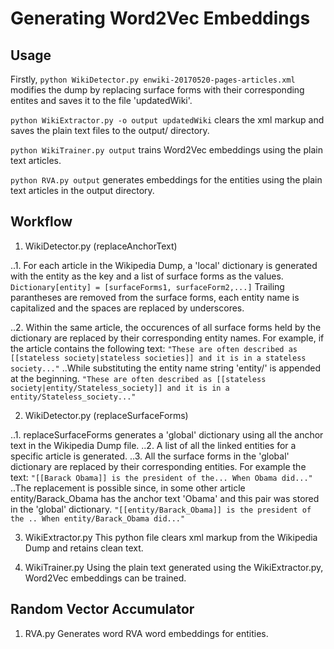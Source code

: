# Generating Word2Vec Embeddings

## Usage
Firstly, `python WikiDetector.py enwiki-20170520-pages-articles.xml` modifies the dump by replacing surface forms with their corresponding entites and saves it to the file 'updatedWiki'.

`python WikiExtractor.py -o output updatedWiki` clears the xml markup and saves the plain text files to the output/ directory.

`python WikiTrainer.py output` trains Word2Vec embeddings using the plain text articles.

`python RVA.py output` generates embeddings for the entities using the plain text articles in the output directory.

## Workflow
1. WikiDetector.py (replaceAnchorText)

..1. For each article in the Wikipedia Dump, a 'local' dictionary is generated with the entity as the key and a list of surface forms as the values. 
`Dictionary[entity] = [surfaceForms1, surfaceForm2,...]`
Trailing parantheses are removed from the surface forms, each entity name is capitalized and the spaces are replaced by underscores.

..2. Within the same article, the occurences of all surface forms held by the dictionary are replaced by their corresponding entity names. For example, if the article contains the following text:
`"These are often described as [[stateless society|stateless societies]] and it is in a stateless society..."`
..While substituting the entity name string 'entity/' is appended at the beginning.
`"These are often described as [[stateless society|entity/Stateless_society]] and it is in a entity/Stateless_society..."`

2. WikiDetector.py (replaceSurfaceForms)

..1. replaceSurfaceForms generates a 'global' dictionary using all the anchor text in the Wikipedia Dump file.
..2. A list of all the linked entities for a specific article is generated.
..3. All the surface forms in the 'global' dictionary are replaced by their corresponding entities. For example the text:
`"[[Barack Obama]] is the president of the... When Obama did..."`
..The replacement is possible since, in some other article entity/Barack_Obama has the anchor text 'Obama' and this pair was stored in the 'global' dictionary.
`"[[entity/Barack_Obama]] is the president of the .. When entity/Barack_Obama did..."`

3. WikiExtractor.py
This python file clears xml markup from the Wikipedia Dump and retains clean text.

4. WikiTrainer.py
Using the plain text generated using the WikiExtractor.py, Word2Vec embeddings can be trained.

## Random Vector Accumulator

1. RVA.py
Generates word RVA word embeddings for entities.
